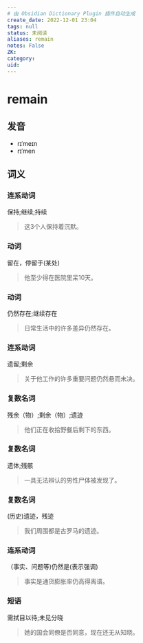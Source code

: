 ```yaml
---
# 由 Obsidian Dictionary Plugin 插件自动生成
create_date: 2022-12-01 23:04
tags: null
status: 未阅读 
aliases: remain
notes: False
ZK: 
category: 
uid: 
---
```


# remain

## 发音

- rɪˈmeɪn
- rɪˈmen

## 词义

### 连系动词

保持;继续;持续

> 这3个人保持着沉默。

### 动词

留在，停留于(某处)

> 他至少得在医院里呆10天。

### 动词

仍然存在;继续存在

> 日常生活中的许多差异仍然存在。

### 连系动词

遗留;剩余

> 关于他工作的许多重要问题仍然悬而未决。

### 复数名词

残余（物）;剩余（物）;遗迹

> 他们正在收拾野餐后剩下的东西。

### 复数名词

遗体;残骸

> 一具无法辨认的男性尸体被发现了。

### 复数名词

(历史)遗迹，残迹

> 我们周围都是古罗马的遗迹。

### 连系动词

（事实、问题等)仍然是(表示强调)

> 事实是通货膨胀率仍高得离谱。

### 短语

需拭目以待;未见分晓

> 她的国会同僚是否同意，现在还无从知晓。



